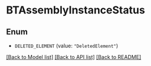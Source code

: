 # BTAssemblyInstanceStatus

## Enum


* `DELETED_ELEMENT` (value: `"DeletedElement"`)


[[Back to Model list]](../README.md#documentation-for-models) [[Back to API list]](../README.md#documentation-for-api-endpoints) [[Back to README]](../README.md)


